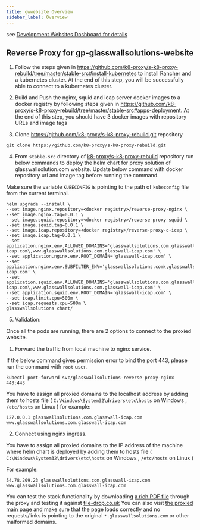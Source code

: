 ```yaml
---
title: gwwebsite Overview
sidebar_label: Overview
---
```


see [Development Websites Dashboard for details](../../dashboards/websites/production.md)

## Reverse Proxy for gp-glasswallsolutions-website

1. Follow the steps given in https://github.com/k8-proxy/s-k8-proxy-rebuild/tree/master/stable-src#install-kubernetes to install Rancher and a kubernetes cluster. At the end of this step, you will be successfully able to connect to a kubernetes cluster.

2. Build and Push the nginx, squid and icap server docker images to a docker registry by following steps given in https://github.com/k8-proxy/s-k8-proxy-rebuild/tree/master/stable-src#apps-deployment. At the end of this step, you should have 3 docker images with repository URLs and image tags

3. Clone https://github.com/k8-proxy/s-k8-proxy-rebuild.git repository

```
git clone https://github.com/k8-proxy/s-k8-proxy-rebuild.git
```

4. From `stable-src` directory of [k8-proxy/s-k8-proxy-rebuild](https://github.com/k8-proxy/s-k8-proxy-rebuild) repository run below commands to deploy the helm chart for proxy solution of glasswallsolution.com website. Update below command with docker repository url and image tag before running the command.

Make sure the variable `KUBECONFIG` is pointing to the path of `kubeconfig` file from the current terminal.

```
helm upgrade --install \
--set image.nginx.repository=<docker registry>/reverse-proxy-nginx \
--set image.nginx.tag=0.0.1 \
--set image.squid.repository=<docker registry>/reverse-proxy-squid \
--set image.squid.tag=0.0.1 \
--set image.icap.repository=<docker registry>/reverse-proxy-c-icap \
--set image.icap.tag=0.0.1 \
--set application.nginx.env.ALLOWED_DOMAINS='glasswallsolutions.com.glasswall-icap.com\,www.glasswallsolutions.com.glasswall-icap.com' \
--set application.nginx.env.ROOT_DOMAIN='glasswall-icap.com' \
--set application.nginx.env.SUBFILTER_ENV='glasswallsolutions.com\,glasswallsolutions.com.glasswall-icap.com' \
--set application.squid.env.ALLOWED_DOMAINS='glasswallsolutions.com.glasswall-icap.com\,www.glasswallsolutions.com.glasswall-icap.com' \
--set application.squid.env.ROOT_DOMAIN='glasswall-icap.com' \
--set icap.limit.cpu=500m \
--set icap.requests.cpu=500m \
glasswallsolutions chart/
```

5. Validation:

Once all the pods are running, there are 2 options to connect to the proxied website.

1. Forward the traffic from local machine to nginx service.

If the below command gives permission error to bind the port 443, please run the command with `root` user.

```
kubectl port-forward svc/glasswallsolutions-reverse-proxy-nginx 443:443
```

You have to assign all proxied domains to the localhost address by adding them to hosts file ( `C:\Windows\System32\drivers\etc\hosts` on Windows , `/etc/hosts` on Linux )
  for example: 

```
127.0.0.1 glasswallsolutions.com.glasswall-icap.com www.glasswallsolutions.com.glasswall-icap.com
```

2. Connect using nginx ingress.

You have to assign all proxied domains to the IP address of the machine where helm chart is deployed by adding them to hosts file ( `C:\Windows\System32\drivers\etc\hosts` on Windows , `/etc/hosts` on Linux )
  
  For example: 

```
54.78.209.23 glasswallsolutions.com.glasswall-icap.com www.glasswallsolutions.com.glasswall-icap.com
```

You can test the stack functionality by downloading [a rich PDF file](https://glasswallsolutions.com.glasswall-icap.com/wp-content/uploads/2020/01/Glasswall-d-FIRST-Technology.pdf) through the proxy and testing it against [file-drop.co.uk](https://file-drop.co.uk)
You can also visit [the proxied main page](https://glasswallsolutions.com.glasswall-icap.com) and make sure that the page loads correctly and no requests/links is pointing to the original `*.glasswallsolutions.com` or other malformed domains.


